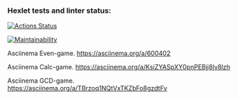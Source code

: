 ### Hexlet tests and linter status:
[![Actions Status](https://github.com/SerzhSterl/java-project-61/workflows/hexlet-check/badge.svg)](https://github.com/SerzhSterl/java-project-61/actions)

[![Maintainability](https://api.codeclimate.com/v1/badges/e7d25b3362a90973de07/maintainability)](https://codeclimate.com/github/SerzhSterl/java-project-61/maintainability)

Asciinema Even-game. 
https://asciinema.org/a/600402

Asciinema Calc-game.
https://asciinema.org/a/KsiZYASpXY0pnPEBjj8lv8lzh

Asciinema GCD-game.
https://asciinema.org/a/TBrzoq1NQtVxTKZbFo8gzdtFv
